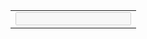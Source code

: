  <html> <head></head> <body> <form name=”calculator”> <table> <tr> <td> <input type="text" name="display" id="display" disabled> </td> </tr> </table> </form> </body> </html>
